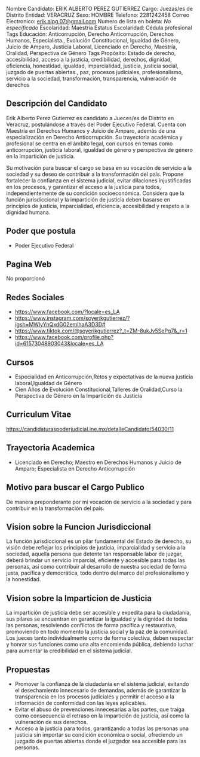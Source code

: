 Nombre Candidato: ERIK ALBERTO PEREZ GUTIERREZ
Cargo: Juezas/es de Distrito
Entidad: VERACRUZ
Sexo: HOMBRE
Telefono: 2281242458
Correo Electronico: erik.alpg.07@gmail.com
Numero de lista en boleta: *No especificado*
Escolaridad: Maestría
Estatus Escolaridad: Cédula profesional
Tags Educación: Anticorrupción, Derecho Anticorrupción, Derechos Humanos, Especialista., Evolución Constitucional, Igualdad de Género, Juicio de Amparo, Justicia Laboral, Licenciado en Derecho, Maestría, Oralidad, Perspectiva de Género
Tags Propósito: Estado de derecho, accesibilidad, acceso a la justicia, credibilidad, derechos, dignidad, eficiencia, honestidad, igualdad, imparcialidad, justicia, justicia social, juzgado de puertas abiertas., paz, procesos judiciales, profesionalismo, servicio a la sociedad, transformación, transparencia, vulneración de derechos


## Descripción del Candidato 

Erik Alberto Perez Gutierrez es candidato a Jueces/es de Distrito en Veracruz, postulándose a través del Poder Ejecutivo Federal. Cuenta con Maestría en Derechos Humanos y Juicio de Amparo, además de una especialización en Derecho Anticorrupción. Su trayectoria académica y profesional se centra en el ámbito legal, con cursos en temas como anticorrupción, justicia laboral, igualdad de género y perspectiva de género en la impartición de justicia.

Su motivación para buscar el cargo se basa en su vocación de servicio a la sociedad y su deseo de contribuir a la transformación del país. Propone fortalecer la confianza en el sistema judicial, evitar dilaciones injustificadas en los procesos, y garantizar el acceso a la justicia para todos, independientemente de su condición socioeconómica. Considera que la función jurisdiccional y la impartición de justicia deben basarse en principios de justicia, imparcialidad, eficiencia, accesibilidad y respeto a la dignidad humana.


## Poder que postula

- Poder Ejecutivo Federal


## Pagina Web

No proporcionó


## Redes Sociales

- https://www.facebook.com/?locale=es_LA
- https://www.instagram.com/soyerikgutierrez/?igsh=MWlyYnQxdG02emlhaA3D3D#
- https://www.tiktok.com/@soyerikgutierrez?_t=ZM-8ukJv5SePg7&_r=1
- https://www.facebook.com/profile.php?id=61573048903043&locale=es_LA


## Cursos

- Especialidad en Anticorrupción,Retos y expectativas de la nueva justicia laboral,Igualdad de Género
- Cien Años de Evolución Constitucional,Talleres de Oralidad,Curso la Perspectiva de Género en la Impartición de Justicia


## Curriculum Vitae

https://candidaturaspoderjudicial.ine.mx/detalleCandidato/54030/11


## Trayectoria Academica

- Licenciado en Derecho; Maestro en Derechos Humanos y Juicio de Amparo; Especialista en Derecho Anticorrupción


## Motivo para buscar el Cargo Publico

De manera preponderante por mi vocación de servicio a la sociedad y para contribuir en la transformación del país.


## Vision sobre la Funcion Jurisdiccional

La función jurisdiccional es un pilar fundamental del Estado de derecho, su visión debe reflejar los principios de justicia, imparcialidad y servicio a la sociedad, aquella persona que detente tan responsable labor de juzgar, deberá brindar un servicio imparcial, eficiente y accesible para todas las personas, así como contribuir al desarrollo de nuestra sociedad de forma justa, pacífica y democrática, todo dentro del marco del profesionalismo y la honestidad.


## Vision sobre la Imparticion de Justicia

La impartición de justicia debe ser accesible y expedita para la ciudadanía, sus pilares se encuentran en garantizar la igualdad y la dignidad de todas las personas, resolviendo conflictos de forma pacífica y restaurativa, promoviendo en todo momento la justicia social y la paz de la comunidad. Los jueces tanto individualmente como de forma colectiva, deben respectar y honrar sus funciones como una alta encomienda pública, debiendo luchar para aumentar la credibilidad en el sistema judicial.


## Propuestas

- Promover la confianza de la ciudadanía en el sistema judicial, evitando el desechamiento innecesario de demandas, además de garantizar la transparencia en los procesos judiciales y permitir el acceso a la información de conformidad con las leyes aplicables.
- Evitar el abuso de prevenciones innecesarias a las partes, que traiga como consecuencia el retraso en la impartición de justicia, así como la vulneración de sus derechos.
- Acceso a la justicia para todos, garantizando a todas las personas una justicia sin importar su condición económica o social, ofreciendo un juzgado de puertas abiertas donde el juzgador sea accesible para las personas.

